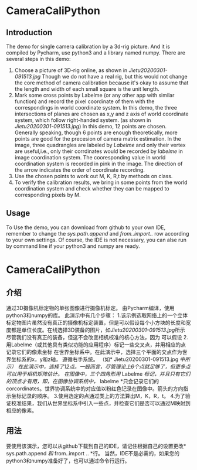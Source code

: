 # CameraCaliPython
## Introduction
The demo for single camera calibration by a 3d-rig picture.
And it is compiled by Pycharm, use python3 and a library named numpy.
There are several steps in this demo:
1. Choose a picture of 3D-rig online, as shown in *Jietu20200301-091513.jpg*
Though we do not have a real rig, but this would not change the core method of camera calibration because 
it's okay to assume that the length and width of each small square is the unit length.
2. Mark some cross points by Labelme (or any other app with similar function) and record the pixel coordinate of them with the correspondings
in world coordinate system. In this demo, the three intersections of planes are chosen as x,y and z axis of world coordinate system, which 
follow right-handed system.  (as shown in *Jietu20200301-091513.jpg*)
In this demo, 12 points are chosen. Generally speaking, though 6 points are enough theoretically, more points are good for the precesion of camera matrix estimation. 
In the image, three quadrangles are labeled by *Labelme* and only their vertex are useful,i.e., only their corrdinates would be recorded by *labelme* in image coordination system. The cooresponding value in world coordination system is recorded in pink in the image. The direction of the arrow indicates the order of coordinate recording.
3. Use the chosen points to work out M, K, R,t by methods on class.
4. To verify the calibration results, we bring in some points from the world coordination system and check whether they can be mapped to corresponding pixels by M.

## Usage
To Use the demo, you can download from github to your own IDE, remember to change the *sys.path.append* and *from..import..* row according to your own settings.
Of course, the IDE is not necessary, you can alse run by command line if your python3 and numpy are ready.

# CameraCaliPython
## 介绍
通过3D摄像机标定物的单张图像进行摄像机标定。
由Pycharm编译，使用python3和numpy的库。
此演示中有几个步骤：
1.该示例选取网络上的一个立体标定物图片虽然没有真正的摄像机标定装置，但是可以假设每个小方块的长度和宽度都是单位长度。在线选择3D装备的图片，如*Jietu20200301-091513.jpg*所示
尽管我们没有真正的装备，但这不会改变相机校准的核心方法，因为
可以假设
2.用Labelme（或其他具有类似功能的应用程序）标记一些交叉点，并用相应的点记录它们的像素坐标
在世界坐标系中。在此演示中，选择三个平面的交点作为世界坐标系的x，y和z轴，
遵循右手系统。 （如* Jietu20200301-091513.jpg *中所示）
在此演示中，选择了12点。一般而言，尽管理论上6个点就足够了，但更多点可以用于相机矩阵估计。
在图像中，三个四角形用* Labelme *标记，并且只有它们的顶点才有用，即，在图像协调系统中，* labelme *只会记录它们的corcordinates。世界协调系统中的对应值以粉红色记录在图像中。箭头的方向指示坐标记录的顺序。
3.使用选定的点通过类上的方法算出M，K，R，t。
4.为了验证校准结果，我们从世界坐标系中引入一些点，并检查它们是否可以通过M映射到相应的像素。

## 用法
要使用该演示，您可以从github下载到自己的IDE，请记住根据自己的设置更改* sys.path.append *和* from..import .. *行。
当然，IDE不是必需的，如果您的python3和numpy准备好了，也可以通过命令行运行。
